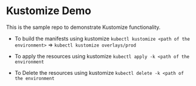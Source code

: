 # Kustomize Demo

This is the sample repo to demonstrate Kustomize functionality.

- To build the manifests using kustomize
  `kubectl kustomize <path of the environment>` => `kubectl kustomize overlays/prod`

- To apply the resources using kustomize
  `kubectl apply -k <path of the environment` 

- To Delete the resources using kustomize
  `kubectl delete -k <path of the environment`

